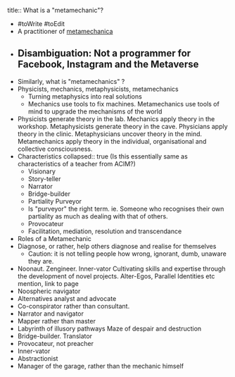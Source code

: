 title:: What is a "metamechanic"?

- #toWrite #toEdit
- A practitioner of [metamechanica]([[Metamechanica]])
- Disambiguation: Not a programmer for Facebook, Instagram and the Metaverse
	-
- Similarly, what is "metamechanics" ?
- Physicists, mechanics, metaphysicists, metamechanics
	- Turning metaphysics into real solutions
	- Mechanics use tools to fix machines. Metamechanics use tools of mind to upgrade the mechanisms of the world
- Physicists generate theory in the lab. Mechanics apply theory in the workshop. Metaphysicists generate theory in the cave. Physicians apply theory in the clinic. Metaphysicians uncover theory in the mind. Metamechanics apply theory in the individual, organisational and collective consciousness.
- Characteristics
  collapsed:: true
  (Is this essentially same as characteristics of a teacher from ACIM?)
	- Visionary
	- Story-teller
	- Narrator
	- Bridge-builder
	- Partiality Purveyor
	- Is "purveyor" the right term. ie. Someone who recognises their own partiality as much as dealing with that of others.
	- Provocateur
	- Facilitation, mediation, resolution and transcendance
- Roles of a Metamechanic
- Diagnose, or rather, help others diagnose and realise for themselves
	- Caution: it is not telling people how wrong, ignorant, dumb, unaware they are.
- Noonaut. Zengineer. Inner-vator Cultivating skills and expertise through the development of novel projects.  Alter-Egos, Parallel Identities etc mention, link to page
- Noospheric navigator
- Alternatives analyst and advocate
- Co-conspirator rather than consultant.
- Narrator and navigator
- Mapper rather than master
- Labyrinth of illusory pathways Maze of despair and destruction
- Bridge-builder. Translator
- Provocateur, not preacher
- Inner-vator
- Abstractionist
- Manager of the garage, rather than the mechanic himself